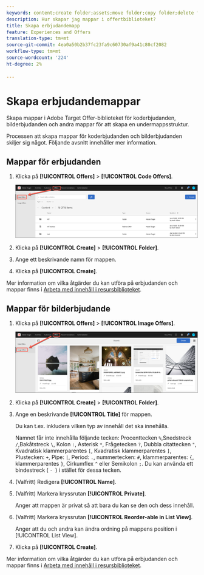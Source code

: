 ```yaml
---
keywords: content;create folder;assets;move folder;copy folder;delete folder;download folder;folder
description: Hur skapar jag mappar i offertbiblioteket?
title: Skapa erbjudandemapp
feature: Experiences and Offers
translation-type: tm+mt
source-git-commit: 4ea0a50b2b37fc23fa9c60730af9a41c80cf2082
workflow-type: tm+mt
source-wordcount: '224'
ht-degree: 2%

---
```



# Skapa erbjudandemappar

Skapa mappar i Adobe Target Offer-biblioteket för koderbjudanden, bilderbjudanden och andra mappar för att skapa en undermappsstruktur.

Processen att skapa mappar för koderbjudanden och bilderbjudanden skiljer sig något. Följande avsnitt innehåller mer information.

## Mappar för erbjudanden

1. Klicka på **[!UICONTROL Offers]** > **[!UICONTROL Code Offers]**.

   ![Fliken Koderbjudanden](/help/c-experiences/c-manage-content/assets/code-offers-tab.png)

1. Klicka på **[!UICONTROL Create]** > **[!UICONTROL Folder]**.

1. Ange ett beskrivande namn för mappen.

1. Klicka på **[!UICONTROL Create]**.

Mer information om vilka åtgärder du kan utföra på erbjudanden och mappar finns i [Arbeta med innehåll i resursbiblioteket](/help/c-experiences/c-manage-content/assets-working.md).

## Mappar för bilderbjudande

1. Klicka på **[!UICONTROL Offers]** > **[!UICONTROL Image Offers]**.

   ![Fliken Bilderbjudanden](/help/c-experiences/c-manage-content/assets/image-offers-tab.png)

1. Klicka på **[!UICONTROL Create]** > **[!UICONTROL Folder]**.
1. Ange en beskrivande **[!UICONTROL Title]** för mappen.

   Du kan t.ex. inkludera vilken typ av innehåll det ska innehålla.

   Namnet får inte innehålla följande tecken: Procenttecken `%`,Snedstreck `/`,Bakåtstreck `\`, Kolon `:`, Asterisk `*`, Frågetecken `?`, Dubbla citattecken `"`, Kvadratisk klammerparentes `[`, Kvadratisk klammerparentes `]`, Plustecken: `+`, Pipe: `|`, Period: `.`, nummertecken: `#`, klammerparentes: `{`, klammerparentes `}`, Cirkumflex `^` eller Semikolon `;`. Du kan använda ett bindestreck ( `- `) i stället för dessa tecken.

1. (Valfritt) Redigera **[!UICONTROL Name]**.
1. (Valfritt) Markera kryssrutan **[!UICONTROL Private]**.

   Anger att mappen är privat så att bara du kan se den och dess innehåll.

1. (Valfritt) Markera kryssrutan **[!UICONTROL Reorder-able in List View]**.

   Anger att du och andra kan ändra ordning på mappens position i [!UICONTROL List View].

1. Klicka på **[!UICONTROL Create]**.

Mer information om vilka åtgärder du kan utföra på erbjudanden och mappar finns i [Arbeta med innehåll i resursbiblioteket](/help/c-experiences/c-manage-content/assets-working.md).
